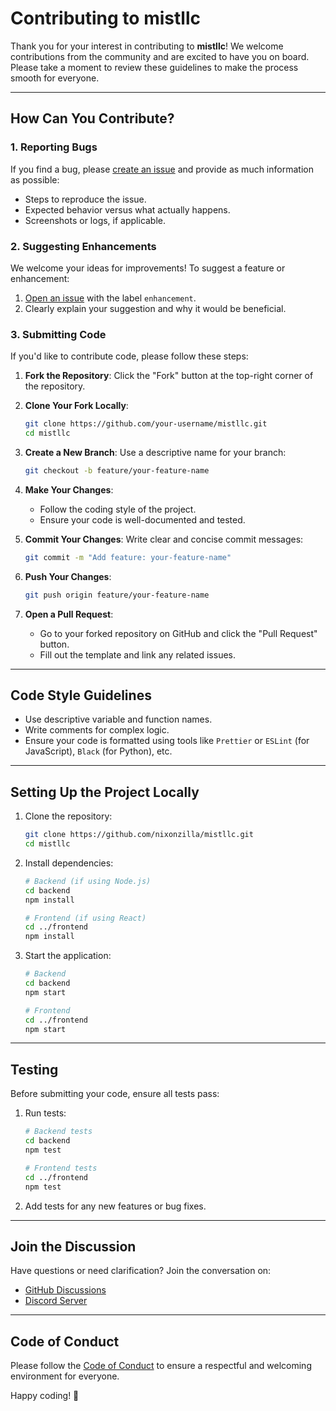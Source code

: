# Contributing to mistllc

Thank you for your interest in contributing to **mistllc**! We welcome contributions from the community and are excited to have you on board. Please take a moment to review these guidelines to make the process smooth for everyone.

---

## How Can You Contribute?

### 1. Reporting Bugs
If you find a bug, please [create an issue](https://github.com/nixonzilla/mistllc/issues) and provide as much information as possible:
- Steps to reproduce the issue.
- Expected behavior versus what actually happens.
- Screenshots or logs, if applicable.

### 2. Suggesting Enhancements
We welcome your ideas for improvements! To suggest a feature or enhancement:
1. [Open an issue](https://github.com/nixonzilla/mistllc/issues) with the label `enhancement`.
2. Clearly explain your suggestion and why it would be beneficial.

### 3. Submitting Code
If you'd like to contribute code, please follow these steps:
1. **Fork the Repository**: Click the "Fork" button at the top-right corner of the repository.
2. **Clone Your Fork Locally**:
   ```bash
   git clone https://github.com/your-username/mistllc.git
   cd mistllc
   ```
3. **Create a New Branch**:
   Use a descriptive name for your branch:
   ```bash
   git checkout -b feature/your-feature-name
   ```
4. **Make Your Changes**:
   - Follow the coding style of the project.
   - Ensure your code is well-documented and tested.

5. **Commit Your Changes**:
   Write clear and concise commit messages:
   ```bash
   git commit -m "Add feature: your-feature-name"
   ```

6. **Push Your Changes**:
   ```bash
   git push origin feature/your-feature-name
   ```

7. **Open a Pull Request**:
   - Go to your forked repository on GitHub and click the "Pull Request" button.
   - Fill out the template and link any related issues.

---

## Code Style Guidelines
- Use descriptive variable and function names.
- Write comments for complex logic.
- Ensure your code is formatted using tools like `Prettier` or `ESLint` (for JavaScript), `Black` (for Python), etc.

---

## Setting Up the Project Locally
1. Clone the repository:
   ```bash
   git clone https://github.com/nixonzilla/mistllc.git
   cd mistllc
   ```
2. Install dependencies:
   ```bash
   # Backend (if using Node.js)
   cd backend
   npm install

   # Frontend (if using React)
   cd ../frontend
   npm install
   ```
3. Start the application:
   ```bash
   # Backend
   cd backend
   npm start

   # Frontend
   cd ../frontend
   npm start
   ```

---

## Testing
Before submitting your code, ensure all tests pass:
1. Run tests:
   ```bash
   # Backend tests
   cd backend
   npm test

   # Frontend tests
   cd ../frontend
   npm test
   ```

2. Add tests for any new features or bug fixes.

---

## Join the Discussion
Have questions or need clarification? Join the conversation on:
- [GitHub Discussions](https://github.com/nixonzilla/mistllc/discussions)
- [Discord Server](https://discord.gg/HmBqM6PSns)

---

## Code of Conduct
Please follow the [Code of Conduct](CODE_OF_CONDUCT.md) to ensure a respectful and welcoming environment for everyone.

Happy coding! 🎉

